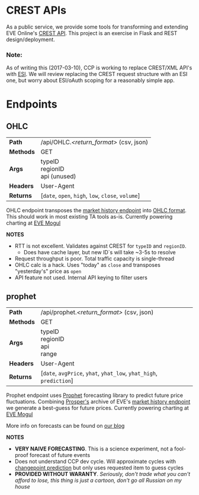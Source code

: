 # CREST APIs
As a public service, we provide some tools for transforming and extending EVE Online's [CREST API](http://eveonline-third-party-documentation.readthedocs.io/en/latest/crest/index.html).  This project is an exercise in Flask and REST design/deployment.

### Note:
As of writing this (2017-03-10), CCP is working to replace CREST/XML API's with [ESI](https://esi.tech.ccp.is/latest/).  We will review replacing the CREST request structure with an ESI one, but worry about ESI/oAuth scoping for a reasonably simple app.

# Endpoints
## OHLC
|  |  |
| -- | -- |
| **Path** | /api/OHLC.*<return_format>* (csv, json) |
| **Methods** | GET |
| **Args** | typeID <br /> regionID <br /> api (unused) |
| **Headers** | User-Agent |
| **Returns** | [`date`, `open`, `high`, `low`, `close`, `volume`] |

OHLC endpoint transposes the [market history endpoint](http://eveonline-third-party-documentation.readthedocs.io/en/latest/crest/eve/eve_market.html#market-history) into [OHLC format](http://www.phplot.com/phplotdocs/ex-ohlcbasic.html).  This should work in most existing TA tools as-is.  Currently powering charting at [EVE Mogul](https://www.eve-mogul.com/)

**NOTES**

* RTT is not excellent.  Validates against CREST for `typeID` and `regionID`. 
    * Does have cache layer, but new ID`s will take ~3-5s to resolve
* Request throughput is poor.  Total traffic capacity is single-thread
* OHLC calc is a hack.  Uses "today" as `close` and transposes "yesterday's" price as `open`
* API feature not used.  Internal API keying to filter users

## prophet
|  |  |
| -- | -- |
| **Path** | /api/prophet.*<return_format>* (csv, json) |
| **Methods** | GET |
| **Args** | typeID <br /> regionID <br /> api <br /> range |
| **Headers** | User-Agent |
| **Returns** | [`date`, `avgPrice`, `yhat`, `yhat_low`, `yhat_high`, `prediction`] |

Prophet endpoint uses [Prophet](https://facebookincubator.github.io/prophet/) forecasting library to predict future price fluctuations.  Combining [Prosper's](http://www.eveprosper.com) archive of EVE's [market history endpoint](http://eveonline-third-party-documentation.readthedocs.io/en/latest/crest/eve/eve_market.html#market-history) we generate a best-guess for future prices.  Currently powering charting at [EVE Mogul](https://www.eve-mogul.com/)

More info on forecasts can be found on [our blog](https://eve-prosper.blogspot.com/2017/03/aspiring-hari-seldon-part-2.html)

**NOTES**

* **VERY NAIVE FORECASTING**.  This is a science experiment, not a fool-proof forecast of future events
* Does not understand CCP dev cycle.  Will approximate cycles with [changepoint prediction](https://facebookincubator.github.io/prophet/docs/trend_changepoints.html) but only uses requested item to guess cycles
* **PROVIDED WITHOUT WARANTY**.  *Seriously, don't trade what you can't afford to lose, this thing is just a cartoon, don't go all Russian on my house*
